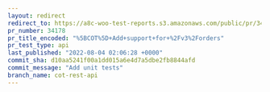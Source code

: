 ```yaml
---
layout: redirect
redirect_to: https://a8c-woo-test-reports.s3.amazonaws.com/public/pr/34178/api/index.html
pr_number: 34178
pr_title_encoded: "%5BCOT%5D+Add+support+for+%2Fv3%2Forders"
pr_test_type: api
last_published: "2022-08-04 02:06:28 +0000"
commit_sha: d10aa5241f00a1dd015a6e4d7a5dbe2fb8844afd
commit_message: "Add unit tests"
branch_name: cot-rest-api
---
```

